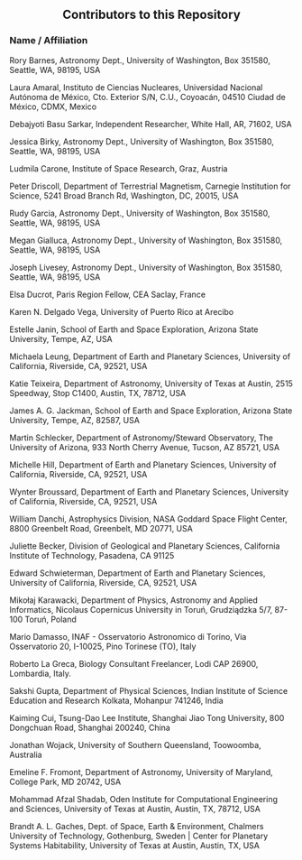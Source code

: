 <h2 align="center">Contributors to this Repository</h2>

<h3>Name / Affiliation</h3>

Rory Barnes, Astronomy Dept., University of Washington, Box 351580, Seattle, WA, 98195, USA

Laura Amaral, Instituto de Ciencias Nucleares,
              Universidad Nacional Autónoma de México, Cto. Exterior S/N, C.U., Coyoacán, 04510 Ciudad de México, CDMX, Mexico
              
Debajyoti Basu Sarkar, Independent Researcher, White Hall, AR, 71602, USA

Jessica Birky, Astronomy Dept., University of Washington, Box 351580, Seattle, WA, 98195, USA

Ludmila Carone, Institute of Space Research, Graz, Austria

Peter Driscoll, Department of Terrestrial Magnetism, Carnegie Institution for Science, 5241 Broad Branch Rd, Washington, DC, 20015, USA

Rudy Garcia, Astronomy Dept., University of Washington, Box 351580, Seattle, WA, 98195, USA

Megan Gialluca, Astronomy Dept., University of Washington, Box 351580, Seattle, WA, 98195, USA

Joseph Livesey, Astronomy Dept., University of Washington, Box 351580, Seattle, WA, 98195, USA

Elsa Ducrot, Paris Region Fellow, CEA Saclay, France

Karen N. Delgado Vega, University of Puerto Rico at Arecibo

Estelle Janin, School of Earth and Space Exploration, Arizona State University, Tempe, AZ, USA

Michaela Leung, Department of Earth and Planetary Sciences, University of California, Riverside, CA, 92521, USA

Katie Teixeira, Department of Astronomy, University of Texas at Austin, 2515 Speedway, Stop C1400, Austin, TX, 78712, USA

James A. G. Jackman, School of Earth and Space Exploration, Arizona State University, Tempe, AZ, 82587, USA

Martin Schlecker, Department of Astronomy/Steward Observatory, The University of Arizona, 933 North Cherry Avenue, Tucson, AZ 85721, USA

Michelle Hill, Department of Earth and Planetary Sciences, University of California, Riverside, CA, 92521, USA

Wynter Broussard, Department of Earth and Planetary Sciences, University of California, Riverside, CA, 92521, USA

William Danchi, Astrophysics Division, NASA Goddard Space Flight Center, 8800 Greenbelt Road, Greenbelt, MD 20771, USA

Juliette Becker, Division of Geological and Planetary Sciences, California Institute of Technology, Pasadena, CA 91125

Edward Schwieterman, Department of Earth and Planetary Sciences, University of California, Riverside, CA, 92521, USA

Mikołaj Karawacki, Department of Physics, Astronomy and Applied Informatics, Nicolaus Copernicus University in Toruń, Grudziądzka 5/7, 87-100 Toruń, Poland

Mario Damasso, INAF - Osservatorio Astronomico di Torino, Via Osservatorio 20, I-10025, Pino Torinese (TO), Italy

Roberto La Greca, Biology Consultant Freelancer, Lodi CAP 26900, Lombardia, Italy.

Sakshi Gupta, Department of Physical Sciences, Indian Institute of Science Education and Research Kolkata, Mohanpur 741246, India

Kaiming Cui, Tsung-Dao Lee Institute, Shanghai Jiao Tong University, 800 Dongchuan Road, Shanghai 200240, China

Jonathan Wojack, University of Southern Queensland, Toowoomba, Australia

Emeline F. Fromont, Department of Astronomy, University of Maryland, College Park, MD 20742, USA

Mohammad Afzal Shadab, Oden Institute for Computational Engineering and Sciences, University of Texas at Austin, Austin, TX, 78712, USA

Brandt A. L. Gaches, Dept. of Space, Earth & Environment, Chalmers University of Technology, Gothenburg, Sweden | Center for Planetary Systems Habitability, University of Texas at Austin, Austin, TX, USA
